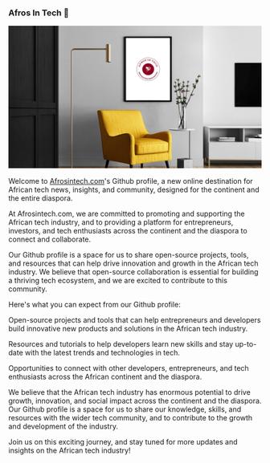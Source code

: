 ### Afros In Tech 👋
![image](afros-in-tech-living-space-zoom-background.png)
<!--
**afrosintech/afrosintech** is a ✨ _special_ ✨ repository because its `README.md` (this file) appears on your GitHub profile.

Here are some ideas to get you started:

- 🔭 I’m currently working on ...
- 🌱 I’m currently learning ...
- 👯 I’m looking to collaborate on ...
- 🤔 I’m looking for help with ...
- 💬 Ask me about ...
- 📫 How to reach me: ...
- 😄 Pronouns: ...
- ⚡ Fun fact: ...
-->


Welcome to <a href="https://github.com/Murad9288" target="_blank">Afrosintech.com</a>'s Github profile, a new online destination for African tech news, insights, and community, designed for the continent and the entire diaspora.

At Afrosintech.com, we are committed to promoting and supporting the African tech industry, and to providing a platform for entrepreneurs, investors, and tech enthusiasts across the continent and the diaspora to connect and collaborate.

Our Github profile is a space for us to share open-source projects, tools, and resources that can help drive innovation and growth in the African tech industry. We believe that open-source collaboration is essential for building a thriving tech ecosystem, and we are excited to contribute to this community.

Here's what you can expect from our Github profile:

Open-source projects and tools that can help entrepreneurs and developers build innovative new products and solutions in the African tech industry.

Resources and tutorials to help developers learn new skills and stay up-to-date with the latest trends and technologies in tech.

Opportunities to connect with other developers, entrepreneurs, and tech enthusiasts across the African continent and the diaspora.

We believe that the African tech industry has enormous potential to drive growth, innovation, and social impact across the continent and the diaspora. Our Github profile is a space for us to share our knowledge, skills, and resources with the wider tech community, and to contribute to the growth and development of the industry.

Join us on this exciting journey, and stay tuned for more updates and insights on the African tech industry!
